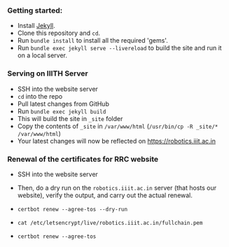 <!-- # Allan Lab Website

This is the website of our academic research group at Leiden University.

This website is powered by Jekyll and some Bootstrap, Bootwatch. We tried to make it simple yet adaptable, so that it is easy for you to use it as a template. Plese feel free to copy and modify for your own purposes.  You don't have to link to us or mention us (but of course we appreciate it).

Go to *aboutwebsite.md*  to learn how to copy and modidy this page for your purpose. 


Copyright Allan Lab. Code released under the MIT License.
 -->

### Getting started:
- Install [Jekyll](https://jekyllrb.com/docs/).
- Clone this repository and `cd`.
- Run `bundle install` to install all the required 'gems'.
- Run `bundle exec jekyll serve --livereload` to build the site and run it on a local server.

### Serving on IIITH Server
- SSH into the website server
- `cd` into the repo 
- Pull latest changes from GitHub
- Run `bundle exec jekyll build`
- This will build the site in `_site` folder
- Copy the contents of `_site` in `/var/www/html` (`/usr/bin/cp -R _site/* /var/www/html`)
- Your latest changes will now be reflected on https://robotics.iiit.ac.in

### Renewal of the certificates for RRC website 
- SSH into the website server
- Then, do a dry run on the `robotics.iiit.ac.in` server (that hosts our website), verify the output, and carry out the actual renewal.

- `certbot renew --agree-tos --dry-run`
- `cat /etc/letsencrypt/live/robotics.iiit.ac.in/fullchain.pem`
- `certbot renew --agree-tos`

